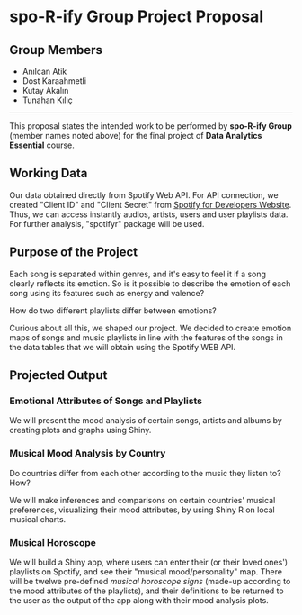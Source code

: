 # spo-R-ify Group Project Proposal


## Group Members
  - Anılcan Atik
  - Dost Karaahmetli
  - Kutay Akalın
  - Tunahan Kılıç
---------

This proposal states the intended work to be performed by **spo-R-ify Group** (member names noted above) for the final project of **Data Analytics Essential** course.

## Working Data
  Our data obtained directly from Spotify Web API. For API connection, we created "Client ID" and "Client Secret" 
from [Spotify for Developers Website](https://developer.spotify.com/). Thus, we can access instantly audios, artists, users and
user playlists data. For further analysis, "spotifyr" package will be used.
  
  
## Purpose of the Project
  Each song is separated within genres, and it's easy to feel it if a song clearly reflects its emotion. So is it possible to describe the emotion of each song using its features such as energy and valence? 
  
  How do two different playlists differ between emotions? 
  
  Curious about all this, we shaped our project. We decided to create emotion maps of songs and music playlists in line with the features of the songs in the data tables that we will obtain using the Spotify WEB API.
  
  
## Projected Output

### Emotional Attributes of Songs and Playlists
  We will present the mood analysis of certain songs, artists and albums by creating plots and graphs using Shiny.
  
### Musical Mood Analysis by Country
  Do countries differ from each other according to the music they listen to? How? 
  
  We will make inferences and comparisons on certain countries' musical preferences, visualizing their mood attributes, by using Shiny R on local musical charts.
  
### Musical Horoscope
  We will build a Shiny app, where users can enter their (or their loved ones') playlists on Spotify, and see their "musical mood/personality" map.
  There will be twelwe pre-defined *musical horoscope signs* (made-up according to the mood attributes of the playlists), and their definitions to be returned to the user as the output of the app along with their mood analysis plots. 
  
 

 
